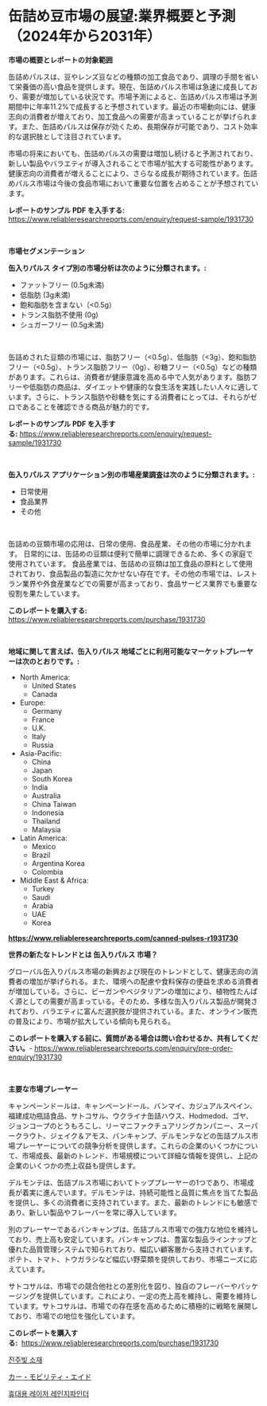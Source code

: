 <p><h1>缶詰め豆市場の展望:業界概要と予測（2024年から2031年）</h1></p><p><strong>市場の概要とレポートの対象範囲</strong></p>
<p><p>缶詰めパルスは、豆やレンズ豆などの種類の加工食品であり、調理の手間を省いて栄養価の高い食品を提供します。現在、缶詰めパルス市場は急速に成長しており、需要が増加している状況です。市場予測によると、缶詰めパルス市場は予測期間中に年率11.2%で成長すると予想されています。最近の市場動向には、健康志向の消費者が増えており、加工食品への需要が高まっていることが挙げられます。また、缶詰めパルスは保存が効くため、長期保存が可能であり、コスト効率的な選択肢として注目されています。</p><p>市場の将来においても、缶詰めパルスの需要は増加し続けると予測されており、新しい製品やバラエティが導入されることで市場が拡大する可能性があります。健康志向の消費者が増えることにより、さらなる成長が期待されています。缶詰めパルス市場は今後の食品市場において重要な位置を占めることが予想されています。</p></p>
<p><strong>レポートのサンプル PDF を入手する:</strong> <a href="https://www.reliableresearchreports.com/enquiry/request-sample/1931730">https://www.reliableresearchreports.com/enquiry/request-sample/1931730</a></p>
<p>&nbsp;</p>
<p><strong>市場セグメンテーション</strong></p>
<p><strong>缶入りパルス タイプ別の市場分析は次のように分類されます。:</strong></p>
<p><ul><li>ファットフリー (0.5g未満)</li><li>低脂肪 (3g未満)</li><li>飽和脂肪を含まない（<0.5g）</li><li>トランス脂肪不使用 (0g)</li><li>シュガーフリー (0.5g未満)</li></ul></p>
<p>&nbsp;</p>
<p><p>缶詰めされた豆類の市場には、脂肪フリー（<0.5g）、低脂肪（<3g）、飽和脂肪フリー（<0.5g）、トランス脂肪フリー（0g）、砂糖フリー（<0.5g）などの種類があります。これらは、消費者が健康意識を高める中で人気があります。脂肪フリーや低脂肪の商品は、ダイエットや健康的な食生活を実践したい人々に適しています。さらに、トランス脂肪や砂糖を気にする消費者にとっては、それらがゼロであることを確認できる商品が魅力的です。</p></p>
<p><strong>レポートのサンプル PDF を入手する:</strong>&nbsp;<a href="https://www.reliableresearchreports.com/enquiry/request-sample/1931730">https://www.reliableresearchreports.com/enquiry/request-sample/1931730</a></p>
<p>&nbsp;</p>
<p><strong> 缶入りパルス アプリケーション別の市場産業調査は次のように分類されます。:</strong></p>
<p><ul><li>日常使用</li><li>食品業界</li><li>その他</li></ul></p>
<p>&nbsp;</p>
<p><p>缶詰めの豆類市場の応用は、日常の使用、食品産業、その他の市場に分かれます。 日常的には、缶詰めの豆類は便利で簡単に調理できるため、多くの家庭で使用されています。 食品産業では、缶詰めの豆類は加工食品の原料として使用されており、食品製品の製造に欠かせない存在です。その他の市場では、レストラン業界や外食産業などでの需要が高まっており、食品サービス業界でも重要な役割を果たしています。</p></p>
<p><strong>このレポートを購入する:</strong>&nbsp; <a href="https://www.reliableresearchreports.com/purchase/1931730">https://www.reliableresearchreports.com/purchase/1931730</a></p>
<p>&nbsp;</p>
<p><strong>地域に関して言えば、缶入りパルス 地域ごとに利用可能なマーケットプレーヤーは次のとおりです。:</strong></p>
<p><ul>
    <li>
        North America:
        <ul>
            <li>United States</li>
            <li>Canada</li>
        </ul>
    </li>
    <li>
        Europe:
        <ul>
            <li>Germany</li>
            <li>France</li>
            <li>U.K.</li>
            <li>Italy</li>
            <li>Russia</li>
        </ul>
    </li>
    <li>
        Asia-Pacific:
        <ul>
            <li>China</li>
            <li>Japan</li>
            <li>South Korea</li>
            <li>India</li>
            <li>Australia</li>
            <li>China Taiwan</li>
            <li>Indonesia</li>
            <li>Thailand</li>
            <li>Malaysia</li>
        </ul>
    </li>
    <li>
        Latin America:
        <ul>
            <li>Mexico</li>
            <li>Brazil</li>
            <li>Argentina Korea</li>
            <li>Colombia</li>
        </ul>
    </li>
    <li>
        Middle East & Africa:
        <ul>
            <li>Turkey</li>
            <li>Saudi</li>
            <li>Arabia</li>
            <li>UAE</li>
            <li>Korea</li>
        </ul>
    </li>
    </ul></p>
<p><strong><a href="https://www.reliableresearchreports.com/canned-pulses-r1931730">https://www.reliableresearchreports.com/canned-pulses-r1931730</a></strong>&nbsp;</p>
<p><strong>世界の新たなトレンドとは 缶入りパルス 市場？</strong></p>
<p><p>グローバル缶入りパルス市場の新興および現在のトレンドとして、健康志向の消費者の増加が挙げられる。また、環境への配慮や食料保存の便益を求める消費者が増加している。さらに、ビーガンやベジタリアンの増加により、植物性たんぱく源としての需要が高まっている。そのため、多様な缶入りパルス製品が開発されており、バラエティに富んだ選択肢が提供されている。また、オンライン販売の普及により、市場が拡大している傾向も見られる。</p></p>
<p><strong>このレポートを購入する前に、質問がある場合は問い合わせるか、共有してください。</strong>- <a href="https://www.reliableresearchreports.com/enquiry/pre-order-enquiry/1931730">https://www.reliableresearchreports.com/enquiry/pre-order-enquiry/1931730</a></p>
<p>&nbsp;</p>
<p><strong>主要な市場プレーヤー</strong></p>
<p><p>キャンペーンドールは、キャンペーンドール、バンマイ、カジュアルスペイン、福建成功瓶詰食品、サトコサル、ウクライナ缶詰ハウス、Hodmedod、ゴヤ、ジョンコープのとうもろこし、リーマニファクチュアリングカンパニー、スーパークラウト、ジェイク＆アモス、バンキャンプ、デルモンテなどの缶詰プルス市場プレーヤーについての競争分析を提供します。これらの企業のいくつかについて、市場成長、最新のトレンド、市場規模について詳細な情報を提供し、上記の企業のいくつかの売上収益も提供します。</p><p>デルモンテは、缶詰プルス市場においてトッププレーヤーの1つであり、市場成長が着実に進んでいます。デルモンテは、持続可能性と品質に焦点を当てた製品を提供し、多くの消費者に支持されています。また、最新のトレンドにも敏感であり、新しい製品やフレーバーを常に導入しています。</p><p>別のプレーヤーであるバンキャンプは、缶詰プルス市場での強力な地位を維持しており、売上高も安定しています。バンキャンプは、豊富な製品ラインナップと優れた品質管理システムで知られており、幅広い顧客層から支持されています。ポテト、トマト、トウガラシなど幅広い野菜類を提供しており、市場ニーズに応えています。</p><p>サトコサルは、市場での競合他社との差別化を図り、独自のフレーバーやパッケージングを提供しています。これにより、一定の売上高を維持し、需要を維持しています。サトコサルは、市場での存在感を高めるために積極的に戦略を展開しており、市場での地位を強化しています。</p></p>
<p><strong>このレポートを購入する:</strong>&nbsp;&nbsp;<a href="https://www.reliableresearchreports.com/purchase/1931730">https://www.reliableresearchreports.com/purchase/1931730</a></p>
<p><p><a href="https://medium.com/@crumbles67678/%EC%A7%84%EC%A3%BC%EB%B9%9B-%EC%86%8C%EC%9E%AC-%EC%8B%9C%EC%9E%A5-%EA%B7%9C%EB%AA%A8%EB%8A%94-%EA%B8%80%EB%A1%9C%EB%B2%8C-%EC%82%B0%EC%97%85%EC%97%90%EC%84%9C-%EA%B0%80%EC%9E%A5-%EC%A2%8B%EC%9D%80-%EB%A7%88%EC%BC%80%ED%8C%85-%EC%B1%84%EB%84%90%EC%9D%84-%EB%82%98%ED%83%80%EB%83%85%EB%8B%88%EB%8B%A4-9b5e8a764b60">진주빛 소재</a></p><p><a href="https://medium.com/@eduardoramez/%E8%87%AA%E5%8B%95%E8%BB%8A%E3%83%A2%E3%83%93%E3%83%AA%E3%83%86%E3%82%A3%E6%94%AF%E6%8F%B4%E5%85%B7%E3%81%AE%E5%B8%82%E5%A0%B4%E3%82%B7%E3%82%A7%E3%82%A2%E3%81%AE%E9%80%B2%E5%8C%96%E3%81%A8%E5%B8%82%E5%A0%B4%E6%88%90%E9%95%B7%E3%83%88%E3%83%AC%E3%83%B3%E3%83%892024%E5%B9%B4%E3%81%8B%E3%82%892031%E5%B9%B4%E3%81%BE%E3%81%A7-7291c8248b83">カー・モビリティ・エイド</a></p><p><a href="https://medium.com/@bud567768/%EC%86%90%EC%9E%A1%EC%9D%B4%ED%98%95-%EB%A0%88%EC%9D%B4%EC%A0%80-%EA%B1%B0%EB%A6%AC-%EC%B8%A1%EC%A0%95%EA%B8%B0-%EC%8B%9C%EC%9E%A5%EC%9D%80-%EC%8B%9C%EC%9E%A5-%EC%A0%90%EC%9C%A0%EC%9C%A8-%EC%8B%9C%EC%9E%A5-%EB%8F%99%ED%96%A5-%EB%B0%8F-%EC%8B%9C%EC%9E%A5-%EC%84%B1%EC%9E%A5%EC%97%90-%EB%8C%80%ED%95%9C-%EC%A0%95%EB%B3%B4%EB%A5%BC-%EC%A0%9C%EA%B3%B5%ED%95%A9%EB%8B%88%EB%8B%A4-5affcbcf78e4">휴대용 레이저 레인지파인더</a></p></p>